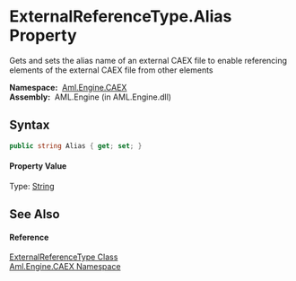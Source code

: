 ExternalReferenceType.Alias Property
====================================
Gets and sets the alias name of an external CAEX file to enable referencing elements of the external CAEX file from other elements

  **Namespace:**  [Aml.Engine.CAEX][1]  
  **Assembly:**  AML.Engine (in AML.Engine.dll)

Syntax
------

```csharp
public string Alias { get; set; }
```

#### Property Value
Type: [String][2]

See Also
--------

#### Reference
[ExternalReferenceType Class][3]  
[Aml.Engine.CAEX Namespace][1]  

[1]: ../README.md
[2]: https://docs.microsoft.com/dotnet/api/system.string
[3]: README.md
[4]: https://www.automationml.org
[5]: ../../icons/logoShade.png